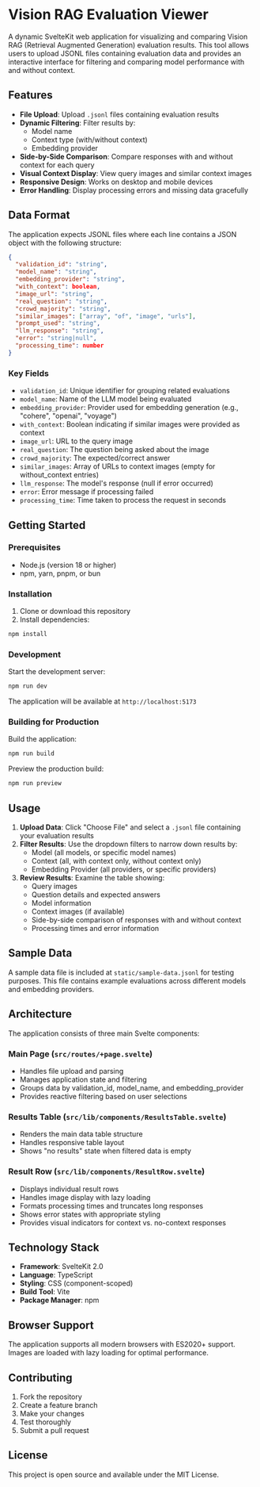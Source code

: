 # Vision RAG Evaluation Viewer

A dynamic SvelteKit web application for visualizing and comparing Vision RAG (Retrieval Augmented Generation) evaluation results. This tool allows users to upload JSONL files containing evaluation data and provides an interactive interface for filtering and comparing model performance with and without context.

## Features

- **File Upload**: Upload `.jsonl` files containing evaluation results
- **Dynamic Filtering**: Filter results by:
  - Model name
  - Context type (with/without context)
  - Embedding provider
- **Side-by-Side Comparison**: Compare responses with and without context for each query
- **Visual Context Display**: View query images and similar context images
- **Responsive Design**: Works on desktop and mobile devices
- **Error Handling**: Display processing errors and missing data gracefully

## Data Format

The application expects JSONL files where each line contains a JSON object with the following structure:

```json
{
  "validation_id": "string",
  "model_name": "string",
  "embedding_provider": "string",
  "with_context": boolean,
  "image_url": "string",
  "real_question": "string",
  "crowd_majority": "string",
  "similar_images": ["array", "of", "image", "urls"],
  "prompt_used": "string",
  "llm_response": "string",
  "error": "string|null",
  "processing_time": number
}
```

### Key Fields

- `validation_id`: Unique identifier for grouping related evaluations
- `model_name`: Name of the LLM model being evaluated
- `embedding_provider`: Provider used for embedding generation (e.g., "cohere", "openai", "voyage")
- `with_context`: Boolean indicating if similar images were provided as context
- `image_url`: URL to the query image
- `real_question`: The question being asked about the image
- `crowd_majority`: The expected/correct answer
- `similar_images`: Array of URLs to context images (empty for without_context entries)
- `llm_response`: The model's response (null if error occurred)
- `error`: Error message if processing failed
- `processing_time`: Time taken to process the request in seconds

## Getting Started

### Prerequisites

- Node.js (version 18 or higher)
- npm, yarn, pnpm, or bun

### Installation

1. Clone or download this repository
2. Install dependencies:

```bash
npm install
```

### Development

Start the development server:

```bash
npm run dev
```

The application will be available at `http://localhost:5173`

### Building for Production

Build the application:

```bash
npm run build
```

Preview the production build:

```bash
npm run preview
```

## Usage

1. **Upload Data**: Click "Choose File" and select a `.jsonl` file containing your evaluation results
2. **Filter Results**: Use the dropdown filters to narrow down results by:
   - Model (all models, or specific model names)
   - Context (all, with context only, without context only)
   - Embedding Provider (all providers, or specific providers)
3. **Review Results**: Examine the table showing:
   - Query images
   - Question details and expected answers
   - Model information
   - Context images (if available)
   - Side-by-side comparison of responses with and without context
   - Processing times and error information

## Sample Data

A sample data file is included at `static/sample-data.jsonl` for testing purposes. This file contains example evaluations across different models and embedding providers.

## Architecture

The application consists of three main Svelte components:

### Main Page (`src/routes/+page.svelte`)

- Handles file upload and parsing
- Manages application state and filtering
- Groups data by validation_id, model_name, and embedding_provider
- Provides reactive filtering based on user selections

### Results Table (`src/lib/components/ResultsTable.svelte`)

- Renders the main data table structure
- Handles responsive table layout
- Shows "no results" state when filtered data is empty

### Result Row (`src/lib/components/ResultRow.svelte`)

- Displays individual result rows
- Handles image display with lazy loading
- Formats processing times and truncates long responses
- Shows error states with appropriate styling
- Provides visual indicators for context vs. no-context responses

## Technology Stack

- **Framework**: SvelteKit 2.0
- **Language**: TypeScript
- **Styling**: CSS (component-scoped)
- **Build Tool**: Vite
- **Package Manager**: npm

## Browser Support

The application supports all modern browsers with ES2020+ support. Images are loaded with lazy loading for optimal performance.

## Contributing

1. Fork the repository
2. Create a feature branch
3. Make your changes
4. Test thoroughly
5. Submit a pull request

## License

This project is open source and available under the MIT License.
